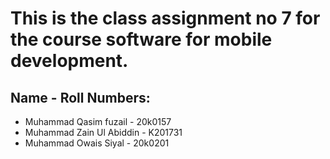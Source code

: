 # This is the class assignment no 7 for the course software for mobile development. 
## Name - Roll Numbers:

- Muhammad Qasim fuzail - 20k0157
- Muhammad Zain Ul Abiddin - K201731
- Muhammad Owais Siyal - 20k0201

